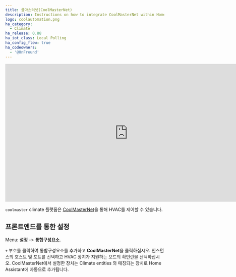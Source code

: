 ```yaml
---
title: 쿨마스터넷(CoolMasterNet)
description: Instructions on how to integrate CoolMasterNet within Home Assistant.
logo: coolautomation.png
ha_category:
  - Climate
ha_release: 0.88
ha_iot_class: Local Polling
ha_config_flow: true
ha_codeowners:
  - '@OnFreund'
---
```


<div class='videoWrapper'>
<iframe width="776" height="437" src="https://www.youtube.com/embed/k86AHJaU-V8" frameborder="0" allow="accelerometer; autoplay; encrypted-media; gyroscope; picture-in-picture" allowfullscreen></iframe>
</div>


`coolmaster` climate 플랫폼은 [CoolMasterNet](https://coolautomation.com/products/coolmasternet/)을 통해 HVAC를 제어할 수 있습니다.

## 프론트엔드를 통한 설정

Menu: **설정** -> **통합구성요소**.

`+` 부호를 클릭하여 통합구성요소를 추가하고 **CoolMasterNet**을 클릭하십시오.
인스턴스의 호스트 및 포트를 선택하고 HVAC 장치가 지원하는 모드의 확인란을 선택하십시오. CoolMasterNet에서 설정한 장치는 Climate entities 와 매칭되는 장치로 Home Assistant에 자동으로 추가됩니다.